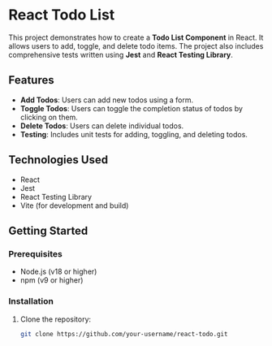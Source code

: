 # React Todo List

This project demonstrates how to create a **Todo List Component** in React. It allows users to add, toggle, and delete todo items. The project also includes comprehensive tests written using **Jest** and **React Testing Library**.

## Features
- **Add Todos**: Users can add new todos using a form.
- **Toggle Todos**: Users can toggle the completion status of todos by clicking on them.
- **Delete Todos**: Users can delete individual todos.
- **Testing**: Includes unit tests for adding, toggling, and deleting todos.

## Technologies Used
- React
- Jest
- React Testing Library
- Vite (for development and build)

## Getting Started

### Prerequisites
- Node.js (v18 or higher)
- npm (v9 or higher)

### Installation
1. Clone the repository:
   ```bash
   git clone https://github.com/your-username/react-todo.git
